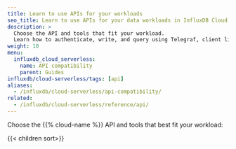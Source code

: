```yaml
---
title: Learn to use APIs for your workloads
seo_title: Learn to use APIs for your data workloads in InfluxDB Cloud Serverless
description: >
  Choose the API and tools that fit your workload.
  Learn how to authenticate, write, and query using Telegraf, client libraries, and HTTP clients.
weight: 10
menu:
  influxdb_cloud_serverless:
    name: API compatibility
    parent: Guides
influxdb/cloud-serverless/tags: [api]
aliases:
  - /influxdb/cloud-serverless/api-compatibility/
related:
  - /influxdb/cloud-serverless/reference/api/
---
```


Choose the {{% cloud-name %}} API and tools that best fit your workload:

{{< children sort>}}